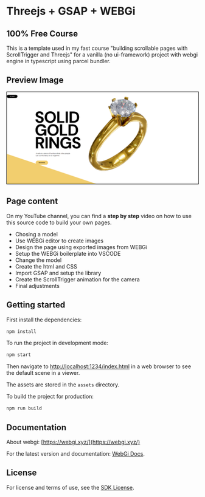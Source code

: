 # Threejs + GSAP + WEBGi

## 100% Free Course

This is a template used in my fast course "building scrollable pages with ScrollTrigger and Threejs" for a vanilla (no ui-framework) project with webgi engine in typescript using parcel bundler.

## Preview Image

<a href="http://ring-webgi.netlify.app"><img src="assets/images/preview.png" style="border: 1px solid black"></a>

## Page content

On my YouTube channel, you can find a **step by step** video on how to use this source code to build your own pages.

- Chosing a model
- Use WEBGi editor to create images
- Design the page using exported images from WEBGi
- Setup the WEBGi boilerplate into VSCODE
- Change the model
- Create the html and CSS
- Import GSAP and setup the library
- Create the ScrollTrigger animation for the camera
- Final adjustments

## Getting started

First install the dependencies:

```bash
npm install
```

To run the project in development mode:

```bash
npm start
```

Then navigate to [http://localhost:1234/index.html](http://localhost:1234/index.html) in a web browser to see the default scene in a viewer.

The assets are stored in the `assets` directory.

To build the project for production:

```bash
npm run build
```

## Documentation

About webgi: [https://webgi.xyz/](https://webgi.xyz/)

For the latest version and documentation: [WebGi Docs](https://webgi.xyz/docs/).

## License

For license and terms of use, see the [SDK License](https://webgi.xyz/docs/license).
